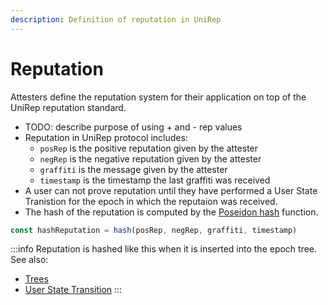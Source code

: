 ```yaml
---
description: Definition of reputation in UniRep
---
```


# Reputation

Attesters define the reputation system for their application on top of the UniRep reputation standard.

* TODO: describe purpose of using + and - rep values
* Reputation in UniRep protocol includes:
  * `posRep` is the positive reputation given by the attester
  * `negRep` is the negative reputation given by the attester
  * `graffiti` is the message given by the attester
  * `timestamp` is the timestamp the last graffiti was received
* A user can not prove reputation until they have performed a User State Tranistion for the epoch in which the reputaion was received.
* The hash of the reputation is computed by the [Poseidon hash](https://www.poseidon-hash.info/) function.

```typescript
const hashReputation = hash(posRep, negRep, graffiti, timestamp)
```

:::info
Reputation is hashed like this when it is inserted into the epoch tree. See also:

* [Trees](06-trees.md)
* [User State Transition](05-user-state-transition.md)
:::
